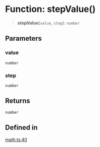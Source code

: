 # Function: stepValue()

> **stepValue**(`value`, `step`): `number`

## Parameters

### value

`number`

### step

`number`

## Returns

`number`

## Defined in

[math.ts:40](https://github.com/m1m0zzz/tremolo-ui/blob/7d11785da2668f64368eae498b8e04db28c30096/packages/functions/src/math.ts#L40)
